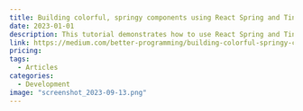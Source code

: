 ```yaml
---
title: Building colorful, springy components using React Spring and Tinycolor
date: 2023-01-01
description: This tutorial demonstrates how to use React Spring and Tinycolor to create colorful, springy user interface components for web applications.
link: https://medium.com/better-programming/building-colorful-springy-components-using-react-spring-and-tinycolor-1086c6594203
pricing:
tags:
  - Articles
categories:
  - Development
image: "screenshot_2023-09-13.png"
---
```

